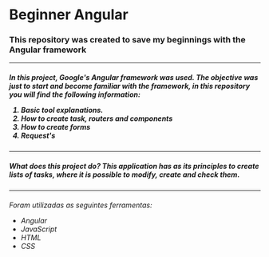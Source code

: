 <h1> Beginner Angular </h1>

### This repository was created to save my beginnings with the Angular framework

<hr/>

<h5>In this project, Google's Angular framework was used. The objective was just to start and become familiar with the framework, in this repository you will find the following information: <br/> 
  <ol>
  <li>Basic tool explanations.</li>
  <li>How to create task, routers and components</li>
  <li>How to create forms </li>
  <li>Request's</li>
    </ol>
</h5>

<hr/>

<h5>What does this project do?
This application has as its principles to create lists of tasks, where it is possible to modify, create and check them. </h5>

<hr/>
<h6>Foram utilizadas as seguintes ferramentas:
  <ul> 
  <li>Angular</li>
  <li>JavaScript</li>
  <li>HTML</li>
  <li>CSS</li>
  </ul>
</h6>
